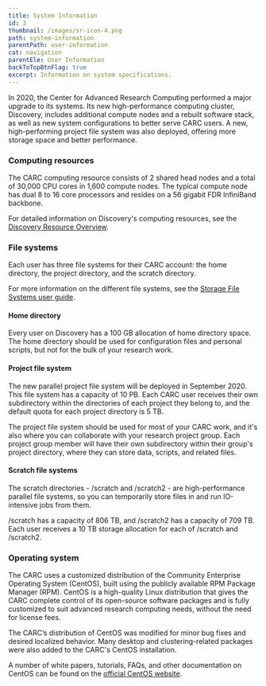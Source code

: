 ```yaml
---
title: System Information
id: 3
thumbnail: /images/sr-icon-4.png
path: system-information
parentPath: user-information
cat: navigation
parentEle: User Information
backToTopBtnFlag: true
excerpt: Information on system specifications. 
---
```


In 2020, the Center for Advanced Research Computing performed a major upgrade to its systems. Its new high-performance computing cluster, Discovery, includes additional compute nodes and a rebuilt software stack, as well as new system configurations to better serve CARC users. A new, high-performing project file system was also deployed, offering more storage space and better performance.

### Computing resources

The CARC computing resource consists of 2 shared head nodes and a total of 30,000 CPU cores in 1,600 compute nodes. The typical compute node has dual 8 to 16 core processors and resides on a 56 gigabit FDR InfiniBand backbone.

For detailed information on Discovery's computing resources, see the [Discovery Resource Overview](/user-information/user-guides/high-performance-computing/discovery/discovery-resources).

### File systems

Each user has three file systems for their CARC account: the home directory, the project directory, and the scratch directory.

For more information on the different file systems, see the [Storage File Systems user guide](/user-information/user-guides/data-management/storage-file-systems).

#### Home directory

Every user on Discovery has a 100 GB allocation of home directory space. The home directory should be used for configuration files and personal scripts, but not for the bulk of your research work.

#### Project file system

The new parallel project file system will be deployed in September 2020. This file system has a capacity of 10 PB. Each CARC user receives their own subdirectory within the directories of each project they belong to, and the default quota for each project directory is 5 TB.

The project file system should be used for most of your CARC work, and it's also where you can collaborate with your research project group. Each project group member will have their own subdirectory within their group's project directory, where they can store data, scripts, and related files.

#### Scratch file systems

The scratch directories - /scratch and /scratch2 - are high-performance parallel file systems, so you can temporarily store files in and run IO-intensive jobs from them.

/scratch has a capacity of 806 TB, and /scratch2 has a capacity of 709 TB. Each user receives a 10 TB storage allocation for each of /scratch and /scratch2.

### Operating system

The CARC uses a customized distribution of the Community Enterprise Operating System (CentOS), built using the publicly available RPM Package Manager (RPM).  CentOS is a high-quality Linux distribution that gives the CARC complete control of its open-source software packages and is fully customized to suit advanced research computing needs, without the need for license fees.

The CARC’s distribution of CentOS was modified for minor bug fixes and desired localized behavior. Many desktop and clustering-related packages were also added to the CARC's CentOS installation.

A number of white papers, tutorials, FAQs, and other documentation on CentOS can be found on the [official CentOS website](https://www.centos.org/).
